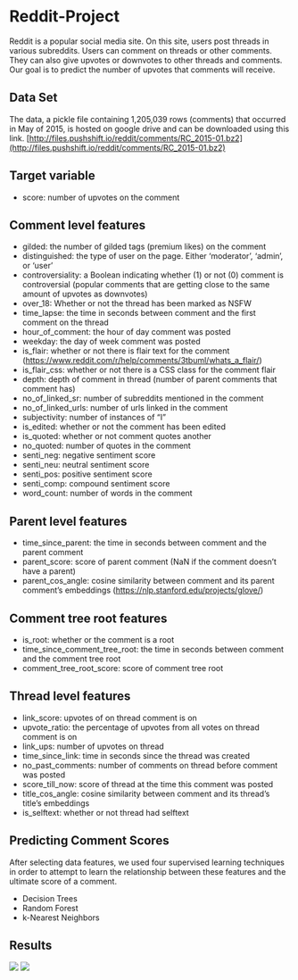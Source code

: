 # Reddit-Project

Reddit is a popular social media site. On this site, users post threads in various subreddits. Users can comment on threads or other comments. They can also give upvotes or downvotes to other threads and comments. Our goal is to predict the number of upvotes that comments will receive.


## Data Set
The data, a pickle file containing 1,205,039 rows (comments) that occurred in May of 2015, is hosted on google drive and can be downloaded using this link.
[http://files.pushshift.io/reddit/comments/RC_2015-01.bz2](http://files.pushshift.io/reddit/comments/RC_2015-01.bz2)

## Target variable
  * score: number of upvotes on the comment
  
## Comment level features
  * gilded: the number of gilded tags (premium likes) on the comment
  * distinguished: the type of user on the page. Either ‘moderator’, ‘admin’, or ‘user’
  * controversiality: a Boolean indicating whether (1) or not (0) comment is controversial (popular comments that are getting close to the same amount of upvotes as downvotes)
  * over_18: Whether or not the thread has been marked as NSFW
  * time_lapse: the time in seconds between comment and the first comment on the thread
  * hour_of_comment: the hour of day comment was posted
  * weekday: the day of week comment was posted
  * is_flair: whether or not there is flair text for the comment (https://www.reddit.com/r/help/comments/3tbuml/whats_a_flair/)
  * is_flair_css: whether or not there is a CSS class for the comment flair
  * depth: depth of comment in thread (number of parent comments that comment has)
  * no_of_linked_sr: number of subreddits mentioned in the comment
  * no_of_linked_urls: number of urls linked in the comment
  * subjectivity: number of instances of “I”
  * is_edited: whether or not the comment has been edited
  * is_quoted: whether or not comment quotes another
  * no_quoted: number of quotes in the comment
  * senti_neg: negative sentiment score
  * senti_neu: neutral sentiment score
  * senti_pos: positive sentiment score
  * senti_comp: compound sentiment score
  * word_count: number of words in the comment
  
## Parent level features
  * time_since_parent: the time in seconds between comment and the parent comment
  * parent_score: score of parent comment (NaN if the comment doesn’t have a parent)
  * parent_cos_angle: cosine similarity between comment and its parent comment’s embeddings (https://nlp.stanford.edu/projects/glove/)
  
## Comment tree root features
  * is_root: whether or the comment is a root
  * time_since_comment_tree_root: the time in seconds between comment and the comment tree root
  * comment_tree_root_score: score of comment tree root
  
## Thread level features
  * link_score: upvotes of on thread comment is on
  * upvote_ratio: the percentage of upvotes from all votes on thread comment is on
  * link_ups: number of upvotes on thread
  * time_since_link: time in seconds since the thread was created
  * no_past_comments: number of comments on thread before comment was posted
  * score_till_now: score of thread at the time this comment was posted
  * title_cos_angle: cosine similarity between comment and its thread’s title’s embeddings
  * is_selftext: whether or not thread had selftext
  
## Predicting Comment Scores

After selecting data features, we used four supervised learning techniques in order to attempt to learn the relationship between these features and the ultimate score of a comment.
  * Decision Trees
  * Random Forest
  * k-Nearest Neighbors

## Results
![](MAE_Comparision.JPG)
![](RMSE_Comparision.JPG)
